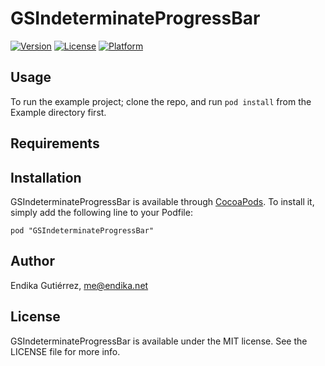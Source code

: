 # GSIndeterminateProgressBar

[![Version](https://img.shields.io/cocoapods/v/GSIndeterminateProgressBar.svg?style=flat)](http://cocoadocs.org/docsets/GSIndeterminateProgressBar)
[![License](https://img.shields.io/cocoapods/l/GSIndeterminateProgressBar.svg?style=flat)](http://cocoadocs.org/docsets/GSIndeterminateProgressBar)
[![Platform](https://img.shields.io/cocoapods/p/GSIndeterminateProgressBar.svg?style=flat)](http://cocoadocs.org/docsets/GSIndeterminateProgressBar)

## Usage

To run the example project; clone the repo, and run `pod install` from the Example directory first.

## Requirements

## Installation

GSIndeterminateProgressBar is available through [CocoaPods](http://cocoapods.org). To install
it, simply add the following line to your Podfile:

    pod "GSIndeterminateProgressBar"

## Author

Endika Gutiérrez, me@endika.net

## License

GSIndeterminateProgressBar is available under the MIT license. See the LICENSE file for more info.

